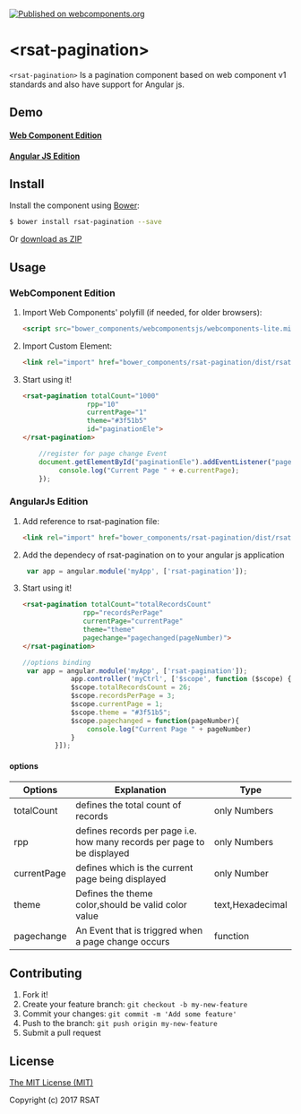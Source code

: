[![Published on webcomponents.org](https://img.shields.io/badge/webcomponents.org-published-blue.svg)](https://www.webcomponents.org/element/rohithsathya/rsat-pagination)

# &lt;rsat-pagination&gt;
`<rsat-pagination>` Is a pagination component based on web component v1 standards and also have support for Angular js.

## Demo

#### [Web Component Edition](https://rohithsathya.github.io/rsat-pagination/Examples/WCExample.html)
#### [Angular JS Edition](https://rohithsathya.github.io/rsat-pagination/AJExample.html)

## Install

Install the component using [Bower](http://bower.io/):

```sh
$ bower install rsat-pagination --save
```

Or [download as ZIP](https://github.com/rohithsathya/rsat-pagination/archive/master.zip)

## Usage
### WebComponent Edition

1. Import Web Components' polyfill (if needed, for older browsers):

    ```html
    <script src="bower_components/webcomponentsjs/webcomponents-lite.min.js"></script>
    ```

2. Import Custom Element:

    ```html
    <link rel="import" href="bower_components/rsat-pagination/dist/rsat-pagination.html" />
    ```

3. Start using it!

	```html
	<rsat-pagination totalCount="1000" 
                    rpp="10" 
                    currentPage="1" 
                    theme="#3f51b5" 
                    id="paginationEle">
    </rsat-pagination>
	```
    ```js
        //register for page change Event
        document.getElementById("paginationEle").addEventListener("pageChange", function (e) {
             console.log("Current Page " + e.currentPage);
        });
    ```
### AngularJs Edition

1. Add reference to rsat-pagination file:

    ```html
    <link rel="import" href="bower_components/rsat-pagination/dist/rsat-pagination-aj.js" />
    ```

2. Add the dependecy of rsat-pagination on to your angular js application

	```js
	 var app = angular.module('myApp', ['rsat-pagination']);
	```
3. Start using it!
     ```html
    <rsat-pagination totalCount="totalRecordsCount" 
                    rpp="recordsPerPage" 
                    currentPage="currentPage" 
                    theme="theme" 
                    pagechange="pagechanged(pageNumber)">
    </rsat-pagination>
    ```
    ```js
    //options binding
     var app = angular.module('myApp', ['rsat-pagination']);
                app.controller('myCtrl', ['$scope', function ($scope) {
                $scope.totalRecordsCount = 26;
                $scope.recordsPerPage = 3;
                $scope.currentPage = 1;
                $scope.theme = "#3f51b5";
                $scope.pagechanged = function(pageNumber){
                    console.log("Current Page " + pageNumber)
                }
            }]);
    ```
#### options
| Options       | Explanation  | Type   |
| ------------- | ------------- |------------- |
| totalCount    |defines the total count of records |only Numbers|
| rpp           |defines records per page i.e. how many records per page to be displayed  | only Numbers|
| currentPage   |defines which is the current page being displayed | only Number|
| theme         |Defines the theme color,should be valid color value|text,Hexadecimal  |
| pagechange    |An Event that is triggred when a page change occurs|function |


## Contributing

1. Fork it!
2. Create your feature branch: `git checkout -b my-new-feature`
3. Commit your changes: `git commit -m 'Add some feature'`
4. Push to the branch: `git push origin my-new-feature`
5. Submit a pull request

## License

[The MIT License (MIT)](https://opensource.org/licenses/MIT)

Copyright (c) 2017 RSAT



